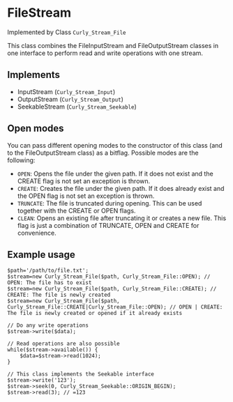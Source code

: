 # FileStream #
Implemented by Class `Curly_Stream_File`

This class combines the FileInputStream and FileOutputStream classes in one interface to perform read and write operations with one stream.

## Implements ##
  * InputStream (`Curly_Stream_Input`)
  * OutputStream (`Curly_Stream_Output`)
  * SeekableStream (`Curly_Stream_Seekable`)

## Open modes ##
You can pass different opening modes to the constructor of this class (and to the FileOutputStream class) as a bitflag. Possible modes are the following:
  * `OPEN`: Opens the file under the given path. If it does not exist and the CREATE flag is not set an exception is thrown.
  * `CREATE`: Creates the file under the given path. If it does already exist and the OPEN flag is not set an exception is thrown.
  * `TRUNCATE`: The file is truncated during opening. This can be used together with the CREATE or OPEN flags.
  * `CLEAN`: Opens an existing file after truncating it or creates a new file. This flag is just a combination of TRUNCATE, OPEN and CREATE for convenience.

## Example usage ##
```
$path='/path/to/file.txt';
$stream=new Curly_Stream_File($path, Curly_Stream_File::OPEN); // OPEN: The file has to exist
$stream=new Curly_Stream_File($path, Curly_Stream_File::CREATE); // CREATE: The file is newly created
$stream=new Curly_Stream_File($path, Curly_Stream_File::CREATE|Curly_Stream_File::OPEN); // OPEN | CREATE: The file is newly created or opened if it already exists

// Do any write operations
$stream->write($data);

// Read operations are also possible
while($stream->available()) {
	$data=$stream->read(1024);
}

// This class implements the Seekable interface
$stream->write('123');
$stream->seek(0, Curly_Stream_Seekable::ORIGIN_BEGIN);
$stream->read(3); // =123
```